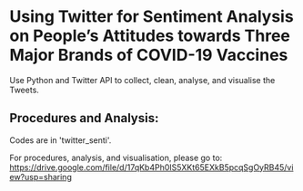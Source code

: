 # Using Twitter for Sentiment Analysis on People’s Attitudes towards Three Major Brands of COVID-19 Vaccines 

Use Python and Twitter API to collect, clean, analyse, and visualise the Tweets.

## Procedures and Analysis:
Codes are in 'twitter_senti'.

For procedures, analysis, and visualisation, please go to: <br>
https://drive.google.com/file/d/17qKb4Ph0IS5XKt65EXkB5pcqSgOyRB45/view?usp=sharing




